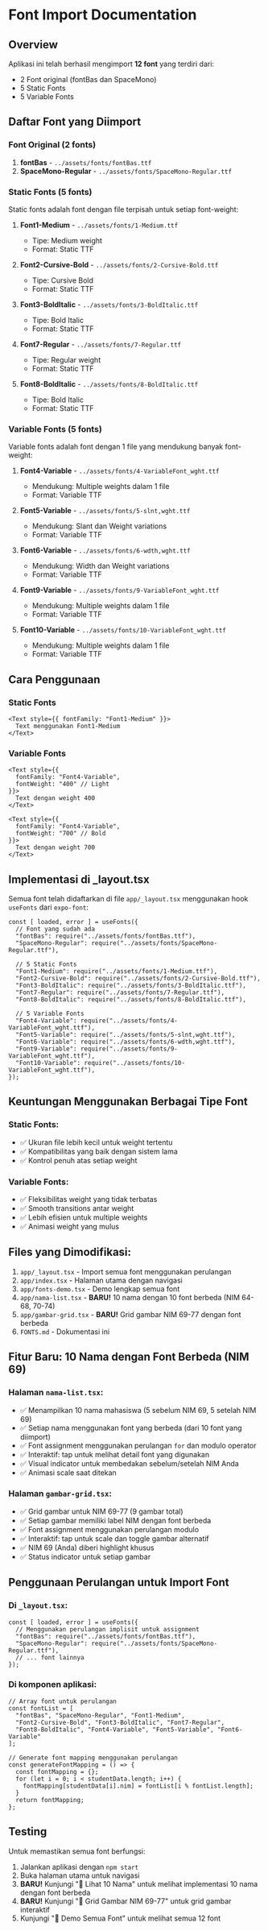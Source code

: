 # Font Import Documentation

## Overview
Aplikasi ini telah berhasil mengimport **12 font** yang terdiri dari:
- 2 Font original (fontBas dan SpaceMono)
- 5 Static Fonts
- 5 Variable Fonts

## Daftar Font yang Diimport

### Font Original (2 fonts)
1. **fontBas** - `../assets/fonts/fontBas.ttf`
2. **SpaceMono-Regular** - `../assets/fonts/SpaceMono-Regular.ttf`

### Static Fonts (5 fonts)
Static fonts adalah font dengan file terpisah untuk setiap font-weight:

1. **Font1-Medium** - `../assets/fonts/1-Medium.ttf`
   - Tipe: Medium weight
   - Format: Static TTF

2. **Font2-Cursive-Bold** - `../assets/fonts/2-Cursive-Bold.ttf`
   - Tipe: Cursive Bold
   - Format: Static TTF

3. **Font3-BoldItalic** - `../assets/fonts/3-BoldItalic.ttf`
   - Tipe: Bold Italic
   - Format: Static TTF

4. **Font7-Regular** - `../assets/fonts/7-Regular.ttf`
   - Tipe: Regular weight
   - Format: Static TTF

5. **Font8-BoldItalic** - `../assets/fonts/8-BoldItalic.ttf`
   - Tipe: Bold Italic
   - Format: Static TTF

### Variable Fonts (5 fonts)
Variable fonts adalah font dengan 1 file yang mendukung banyak font-weight:

1. **Font4-Variable** - `../assets/fonts/4-VariableFont_wght.ttf`
   - Mendukung: Multiple weights dalam 1 file
   - Format: Variable TTF

2. **Font5-Variable** - `../assets/fonts/5-slnt,wght.ttf`
   - Mendukung: Slant dan Weight variations
   - Format: Variable TTF

3. **Font6-Variable** - `../assets/fonts/6-wdth,wght.ttf`
   - Mendukung: Width dan Weight variations
   - Format: Variable TTF

4. **Font9-Variable** - `../assets/fonts/9-VariableFont_wght.ttf`
   - Mendukung: Multiple weights dalam 1 file
   - Format: Variable TTF

5. **Font10-Variable** - `../assets/fonts/10-VariableFont_wght.ttf`
   - Mendukung: Multiple weights dalam 1 file
   - Format: Variable TTF

## Cara Penggunaan

### Static Fonts
```tsx
<Text style={{ fontFamily: "Font1-Medium" }}>
  Text menggunakan Font1-Medium
</Text>
```

### Variable Fonts
```tsx
<Text style={{ 
  fontFamily: "Font4-Variable", 
  fontWeight: "400" // Light
}}>
  Text dengan weight 400
</Text>

<Text style={{ 
  fontFamily: "Font4-Variable", 
  fontWeight: "700" // Bold
}}>
  Text dengan weight 700
</Text>
```

## Implementasi di _layout.tsx

Semua font telah didaftarkan di file `app/_layout.tsx` menggunakan hook `useFonts` dari `expo-font`:

```tsx
const [ loaded, error ] = useFonts({
  // Font yang sudah ada
  "fontBas": require("../assets/fonts/fontBas.ttf"),
  "SpaceMono-Regular": require("../assets/fonts/SpaceMono-Regular.ttf"),
  
  // 5 Static Fonts
  "Font1-Medium": require("../assets/fonts/1-Medium.ttf"),
  "Font2-Cursive-Bold": require("../assets/fonts/2-Cursive-Bold.ttf"),
  "Font3-BoldItalic": require("../assets/fonts/3-BoldItalic.ttf"),
  "Font7-Regular": require("../assets/fonts/7-Regular.ttf"),
  "Font8-BoldItalic": require("../assets/fonts/8-BoldItalic.ttf"),
  
  // 5 Variable Fonts
  "Font4-Variable": require("../assets/fonts/4-VariableFont_wght.ttf"),
  "Font5-Variable": require("../assets/fonts/5-slnt,wght.ttf"),
  "Font6-Variable": require("../assets/fonts/6-wdth,wght.ttf"),
  "Font9-Variable": require("../assets/fonts/9-VariableFont_wght.ttf"),
  "Font10-Variable": require("../assets/fonts/10-VariableFont_wght.ttf"),
});
```

## Keuntungan Menggunakan Berbagai Tipe Font

### Static Fonts:
- ✅ Ukuran file lebih kecil untuk weight tertentu
- ✅ Kompatibilitas yang baik dengan sistem lama
- ✅ Kontrol penuh atas setiap weight

### Variable Fonts:
- ✅ Fleksibilitas weight yang tidak terbatas
- ✅ Smooth transitions antar weight
- ✅ Lebih efisien untuk multiple weights
- ✅ Animasi weight yang mulus

## Files yang Dimodifikasi:
1. `app/_layout.tsx` - Import semua font menggunakan perulangan
2. `app/index.tsx` - Halaman utama dengan navigasi
3. `app/fonts-demo.tsx` - Demo lengkap semua font
4. `app/nama-list.tsx` - **BARU!** 10 nama dengan 10 font berbeda (NIM 64-68, 70-74)
5. `app/gambar-grid.tsx` - **BARU!** Grid gambar NIM 69-77 dengan font berbeda
6. `FONTS.md` - Dokumentasi ini

## Fitur Baru: 10 Nama dengan Font Berbeda (NIM 69)

### Halaman `nama-list.tsx`:
- ✅ Menampilkan 10 nama mahasiswa (5 sebelum NIM 69, 5 setelah NIM 69)
- ✅ Setiap nama menggunakan font yang berbeda (dari 10 font yang diimport)
- ✅ Font assignment menggunakan perulangan `for` dan modulo operator
- ✅ Interaktif: tap untuk melihat detail font yang digunakan
- ✅ Visual indicator untuk membedakan sebelum/setelah NIM Anda
- ✅ Animasi scale saat ditekan

### Halaman `gambar-grid.tsx`:
- ✅ Grid gambar untuk NIM 69-77 (9 gambar total)
- ✅ Setiap gambar memiliki label NIM dengan font berbeda
- ✅ Font assignment menggunakan perulangan modulo
- ✅ Interaktif: tap untuk scale dan toggle gambar alternatif
- ✅ NIM 69 (Anda) diberi highlight khusus
- ✅ Status indicator untuk setiap gambar

## Penggunaan Perulangan untuk Import Font

### Di `_layout.tsx`:
```tsx
const [ loaded, error ] = useFonts({
  // Menggunakan perulangan implisit untuk assignment
  "fontBas": require("../assets/fonts/fontBas.ttf"),
  "SpaceMono-Regular": require("../assets/fonts/SpaceMono-Regular.ttf"),
  // ... font lainnya
});
```

### Di komponen aplikasi:
```tsx
// Array font untuk perulangan
const fontList = [
  "fontBas", "SpaceMono-Regular", "Font1-Medium",
  "Font2-Cursive-Bold", "Font3-BoldItalic", "Font7-Regular",
  "Font8-BoldItalic", "Font4-Variable", "Font5-Variable", "Font6-Variable"
];

// Generate font mapping menggunakan perulangan
const generateFontMapping = () => {
  const fontMapping = {};
  for (let i = 0; i < studentData.length; i++) {
    fontMapping[studentData[i].nim] = fontList[i % fontList.length];
  }
  return fontMapping;
};
```

## Testing
Untuk memastikan semua font berfungsi:
1. Jalankan aplikasi dengan `npm start`
2. Buka halaman utama untuk navigasi
3. **BARU!** Kunjungi "📝 Lihat 10 Nama" untuk melihat implementasi 10 nama dengan font berbeda
4. **BARU!** Kunjungi "📸 Grid Gambar NIM 69-77" untuk grid gambar interaktif
5. Kunjungi "🎨 Demo Semua Font" untuk melihat semua 12 font
